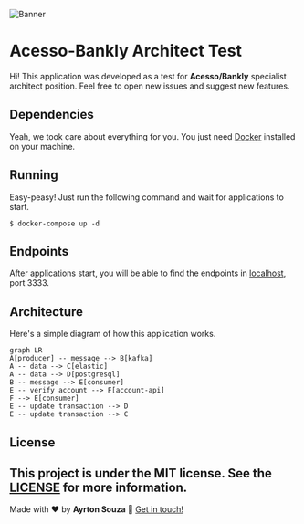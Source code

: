 
![Banner](https://user-images.githubusercontent.com/30063455/138953928-65d27343-1cb0-419e-95c9-ce670a94209b.png)
# Acesso-Bankly Architect Test
Hi! This application was developed as a test for **Acesso/Bankly** specialist architect position. Feel free to open new issues and suggest new features.


## Dependencies

Yeah, we took care about everything for you. You just need [Docker](https://www.docker.com/) installed on your machine.

## Running

Easy-peasy! Just run the following command and wait for applications to start.

    $ docker-compose up -d

## Endpoints

After applications start, you will be able to find the endpoints in [localhost](localhost:3333), port 3333.

## Architecture
Here's a simple diagram of how this application works. 


```mermaid
graph LR
A[producer] -- message --> B[kafka]
A -- data --> C[elastic]
A -- data --> D[postgresql]
B -- message --> E[consumer]
E -- verify account --> F[account-api]
F --> E[consumer]
E -- update transaction --> D
E -- update transaction --> C
```

## License
This project is under the MIT license. See the [LICENSE](https://github.com/ayrtonbsouza/bankly-test/blob/main/LICENSE) for more information.
---
 Made with ❤️ by **Ayrton Souza** :wave: [Get in touch!](https://www.linkedin.com/in/ayrtonsouza)